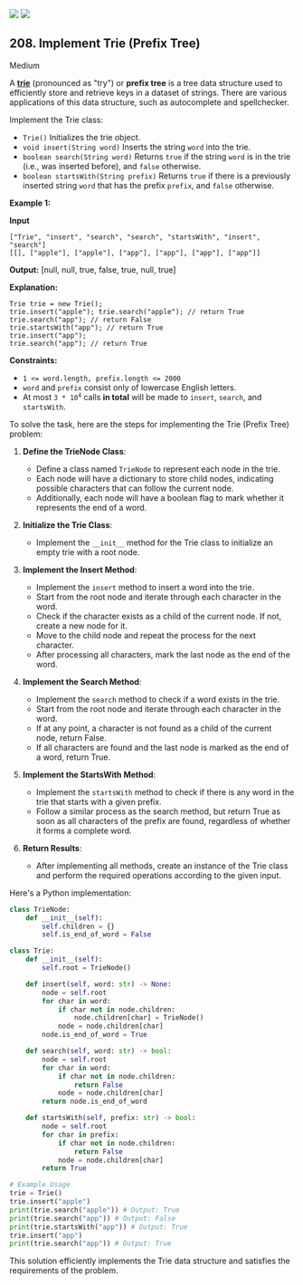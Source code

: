 [![](https://img.shields.io/github/stars/javadev/LeetCode-in-All?label=Stars&style=flat-square)](https://github.com/javadev/LeetCode-in-All)
[![](https://img.shields.io/github/forks/javadev/LeetCode-in-All?label=Fork%20me%20on%20GitHub%20&style=flat-square)](https://github.com/javadev/LeetCode-in-All/fork)

## 208\. Implement Trie (Prefix Tree)

Medium

A [**trie**](https://en.wikipedia.org/wiki/Trie) (pronounced as "try") or **prefix tree** is a tree data structure used to efficiently store and retrieve keys in a dataset of strings. There are various applications of this data structure, such as autocomplete and spellchecker.

Implement the Trie class:

*   `Trie()` Initializes the trie object.
*   `void insert(String word)` Inserts the string `word` into the trie.
*   `boolean search(String word)` Returns `true` if the string `word` is in the trie (i.e., was inserted before), and `false` otherwise.
*   `boolean startsWith(String prefix)` Returns `true` if there is a previously inserted string `word` that has the prefix `prefix`, and `false` otherwise.

**Example 1:**

**Input**

    ["Trie", "insert", "search", "search", "startsWith", "insert", "search"]
    [[], ["apple"], ["apple"], ["app"], ["app"], ["app"], ["app"]]

**Output:** [null, null, true, false, true, null, true]

**Explanation:**

    Trie trie = new Trie();
    trie.insert("apple"); trie.search("apple"); // return True
    trie.search("app"); // return False
    trie.startsWith("app"); // return True
    trie.insert("app");
    trie.search("app"); // return True 

**Constraints:**

*   `1 <= word.length, prefix.length <= 2000`
*   `word` and `prefix` consist only of lowercase English letters.
*   At most <code>3 * 10<sup>4</sup></code> calls **in total** will be made to `insert`, `search`, and `startsWith`.

To solve the task, here are the steps for implementing the Trie (Prefix Tree) problem:

1. **Define the TrieNode Class**:
   - Define a class named `TrieNode` to represent each node in the trie.
   - Each node will have a dictionary to store child nodes, indicating possible characters that can follow the current node.
   - Additionally, each node will have a boolean flag to mark whether it represents the end of a word.

2. **Initialize the Trie Class**:
   - Implement the `__init__` method for the Trie class to initialize an empty trie with a root node.

3. **Implement the Insert Method**:
   - Implement the `insert` method to insert a word into the trie.
   - Start from the root node and iterate through each character in the word.
   - Check if the character exists as a child of the current node. If not, create a new node for it.
   - Move to the child node and repeat the process for the next character.
   - After processing all characters, mark the last node as the end of the word.

4. **Implement the Search Method**:
   - Implement the `search` method to check if a word exists in the trie.
   - Start from the root node and iterate through each character in the word.
   - If at any point, a character is not found as a child of the current node, return False.
   - If all characters are found and the last node is marked as the end of a word, return True.

5. **Implement the StartsWith Method**:
   - Implement the `startsWith` method to check if there is any word in the trie that starts with a given prefix.
   - Follow a similar process as the search method, but return True as soon as all characters of the prefix are found, regardless of whether it forms a complete word.

6. **Return Results**:
   - After implementing all methods, create an instance of the Trie class and perform the required operations according to the given input.

Here's a Python implementation:

```python
class TrieNode:
    def __init__(self):
        self.children = {}
        self.is_end_of_word = False

class Trie:
    def __init__(self):
        self.root = TrieNode()

    def insert(self, word: str) -> None:
        node = self.root
        for char in word:
            if char not in node.children:
                node.children[char] = TrieNode()
            node = node.children[char]
        node.is_end_of_word = True

    def search(self, word: str) -> bool:
        node = self.root
        for char in word:
            if char not in node.children:
                return False
            node = node.children[char]
        return node.is_end_of_word

    def startsWith(self, prefix: str) -> bool:
        node = self.root
        for char in prefix:
            if char not in node.children:
                return False
            node = node.children[char]
        return True

# Example Usage
trie = Trie()
trie.insert("apple")
print(trie.search("apple")) # Output: True
print(trie.search("app")) # Output: False
print(trie.startsWith("app")) # Output: True
trie.insert("app")
print(trie.search("app")) # Output: True
``` 

This solution efficiently implements the Trie data structure and satisfies the requirements of the problem.